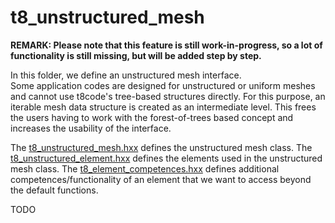 # t8_unstructured_mesh #
**REMARK: Please note that this feature is still work-in-progress, so a lot of functionality is still missing, but will be added step by step.**

In this folder, we define an unstructured mesh interface.  
Some application codes are designed for unstructured or uniform meshes and cannot use t8code's tree-based structures directly. For this purpose, an iterable mesh data structure is created as an intermediate level. This frees the users having to work with the forest-of-trees based concept and increases the usability of the interface. 

The [t8_unstructured_mesh.hxx](t8_unstructured_mesh.hxx) defines the unstructured mesh class.
The [t8_unstructured_element.hxx](t8_unstructured_element.hxx) defines the elements used in the unstructured mesh class.
The [t8_element_competences.hxx](t8_element_competences.hxx) defines additional competences/functionality of an element that we want to access beyond the default functions.

TODO